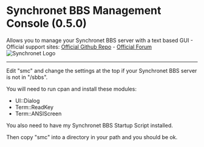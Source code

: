 # Synchronet BBS Management Console (0.5.0)
Allows you to manage your Synchronet BBS server with a text based GUI - 
Official support sites: [Official Github Repo](https://github.com/fstltna/SynchronetManagementConsole) - [Official Forum](https://synchronetbbs.org/index.php/forum/synchronet-management-console)
![Synchronet Logo](https://SynchronetBBS.org/SynchronetLogo.png)

---

Edit "smc" and change the settings at the top if your Synchronet BBS server is not in "/sbbs".

You will need to run cpan and install these modules:

- UI::Dialog
- Term::ReadKey
- Term::ANSIScreen

You also need to have my Synchronet BBS Startup Script installed.

Then copy "smc" into a directory in your path and you should be ok.

